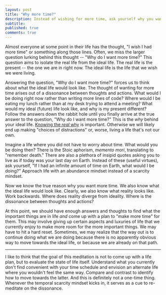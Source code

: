 ```yaml
---
layout: post
title: "Why more time?"
description: Instead of wishing for more time, ask yourself why you want more time.
subtitle: 
published: true
comments: true
---
```


Almost everyone at some point in their life has the thought, "I wish I had more time" or something along those lines. Often, we miss the larger question lurking behind this thought -- "Why do I want more time?" This question aims to isolate the real life from the ideal life. The real life is the present -- the one we are in right now. The ideal life is the life that we wish we were living.

<!--excerpt_ends-->

Answering the question, "Why do I want more time?" forces us to think about what the ideal life would look like. The thought of wanting for more time arises out of a dissonance between thoughts and actions. What would I be doing right now rather than writing more lines of code? Where would I be eating my lunch rather than at my desk trying to attend a meeting? What would my ideal (future) life look like, and why is my present different? Follow the answers down the rabbit hole until you finally arrive at the true answer to the question, "Why do I want more time?" This is the _why_ behind your ideal life. <a href="{% post_url 2021-02-24-identifying-why %}">Knowing the _real_ why</a> is important. Otherwise we will likely end up making "choices of distractions" or, worse, living a life that's not our own.

Imagine a life where you did not have to worry about time. What would you be doing then? There is the Stoic aphorism, _memento mori_, translating to "remember death." There are also a plethora of insipid quotes asking you to live as if today was your last day on Earth. Instead of these (useful virtues), ask yourself, "If I had an infinite amount of time on Earth, what would I be doing?" Approach life with an abundance mindset instead of a scarcity mindset.

Now we know the true reason why you want more time. We also know what the ideal life would look like. Clearly, we also know what reality looks like. Work backwards. Where does reality diverge from ideality. Where is the dissonance between thoughts and actions? 

At this point, we should have enough answers and thoughts to find what the important things are in life _and_ come up with a plan to "make more time" for them. This may involve giving up certain aspects and luxuries of life that we currently enjoy to make more room for the more important things. We may have to hit a hard reset. Sometimes, we may realize that the way out is to continue doing what we are doing because there is no apparently obvious way to move towards the ideal life, or because we are already on that path.

<hr/>

I like to think that the goal of this meditation is not to come up with a life plan, but to evaluate the state of life itself. Understand what you currently don't find convenient with your time schedule and envision an alternate life where you wouldn't feel the same way. Compare and contrast to identify how to move towards the latter. And this is definitely not a one-time thing. Whenever the temporal scarcity mindset kicks in, it serves as a cue to re-meditate on the dissonance.